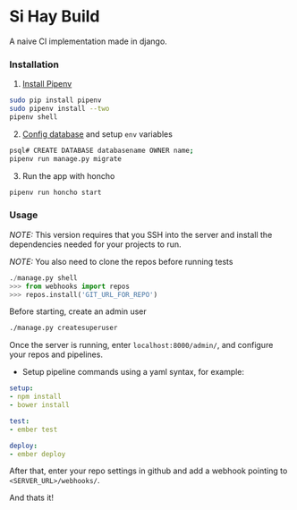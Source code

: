 # Si Hay Build

A naive CI implementation made in django.

### Installation
1. [Install Pipenv](https://robots.thoughtbot.com/how-to-manage-your-python-projects-with-pipenv)
```sh
sudo pip install pipenv
sudo pipenv install --two
pipenv shell
```
2. [Config database](https://tutorial-extensions.djangogirls.org/en/optional_postgresql_installation/) and setup `env` variables
```sh
psql# CREATE DATABASE databasename OWNER name;
pipenv run manage.py migrate
```
3. Run the app with honcho
```sh
pipenv run honcho start
```

### Usage
*NOTE:* This version requires that you SSH into the server and install the
dependencies needed for your projects to run.

*NOTE:* You also need to clone the repos before running tests
```python
./manage.py shell
>>> from webhooks import repos
>>> repos.install('GIT_URL_FOR_REPO')
```

Before starting, create an admin user
```sh
./manage.py createsuperuser
```

Once the server is running, enter `localhost:8000/admin/`, and configure your
repos and pipelines.

* Setup pipeline commands using a yaml syntax, for example:

```yaml
setup:
- npm install
- bower install

test:
- ember test

deploy:
- ember deploy
```

After that, enter your repo settings in github and add a webhook pointing to
`<SERVER_URL>/webhooks/`.

And thats it!
